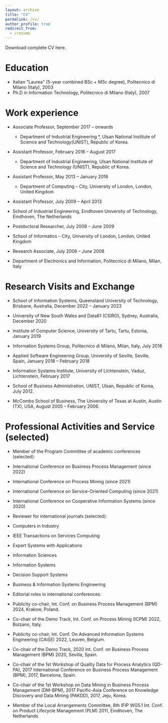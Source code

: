 ```yaml
---
layout: archive
title: "CV"
permalink: /cv/
author_profile: true
redirect_from:
  - /resume
---
```


Download complete CV here.

Education
======
* Italian "Laurea" (5-year combined BSc + MSc degree), Politecnico di Milano (Italy), 2003
* Ph.D in Information Technology, Politecnico di Milano (Italy), 2007

Work experience
======
* Associate Professor, September 2017 – onwards
  - Department of Industrial Engineering *, Ulsan National Institute of Science and Technology(UNIST), Republic of Korea.

* Assistant Professor, February 2016 – August 2017
  - Department of Industrial Engineering, Ulsan National Institute of Science and Technology (UNIST), Republic of Korea.

* Assistant Professor, May 2013 – January 2016
  * Department of Computing – City, University of London, London, United Kingdom

* Assistant Professor, July 2009 – April 2013
 * School of Industrial Engineering, Eindhoven University of Technology, Eindhoven, The Netherlands

* Postdoctoral Researcher, July 2008 – June 2009
 * School of Informatics – City, University of London, London, United Kingdom

* Research Associate, July 2006 – June 2008
 * Department of Electronics and Information, Politecnico di Milano, Milan, Italy

  
Research Visits and Exchange
======

* School of Information Systems, Queensland University of Technology, Brisbane, Australia, December 2022 – January 2023

* University of New South Wales and Data61 (CSIRO), Sydney, Australia, December 2020

* Institute of Computer Science, University of Tartu, Tartu, Estonia, January 2019

* Information Systems Group, Politecnico di Milano, Milan, Italy, July 2018 

* Applied Software Engineering Group, University of Seville, Seville, Spain, January 2018 – February 2018

* Information Systems Institute, University of Lichtenstein, Vaduz, Lichtenstein, February 2017 

* School of Business Administration, UNIST, Ulsan, Republic of Korea, July 2012.

* McCombs School of Business, The University of Texas at Austin, Austin (TX), USA, August 2005 – February 2006.


Professional Activities and Service (selected)
======

* Member of the Program Committee of academic conferences (selected):
 * International Conference on Business Process Management (since 2022)
 * International Conference on Process Mining (since 2021)
 * International Conference on Service-Oriented Computing (since 2021)
 * International Conference on Cooperative Information Systems (since 2020)

* Reviewer for international journals (selected):
 * Computers in Industry
 * IEEE Transactions on Services Computing
 * Expert Systems with Applications
 * Information Sciences
 * Information Systems
 * Decision Support Systems
 * Business & Information Systems Engineering

* Editorial roles in international conferences:
 * Publicity co-chair, Int. Conf. on Business Process Management (BPM) 2024, Krakow, Poland.
 * Co-chair of the Demo Track, Int. Conf. on Process Mining (ICPM) 2022, Bolzano, Italy.
 * Publicity co-chair, Int. Conf. On Advanced Information Systems Engineering (CAiSE) 2022, Leuven, Belgium.
 * Co-chair of the Demo Track, 2020 Int. Conf. on Business Process Management (BPM) 2020, Sevilla, Spain.
 * Co-chair of the 1st Workshop of Quality Data for Process Analytics (QD-PA), 2017 International Conference on Business Process Management (BPM), 2017, Barcelona, Spain.
 * Co-chair of the 1st Workshop on Data Mining in Business Process Management (DM-BPM), 2017 Pacific-Asia Conference on Knowledge Discovery and Data Mining (PAKDD), 2017, Jeju, Korea.
 * Member of the Local Arrangements Committee, 8th IFIP WG5.1 Int. Conf. on Product Lifecycle Management (PLM) 2011, Eindhoven, The Netherlands

  

